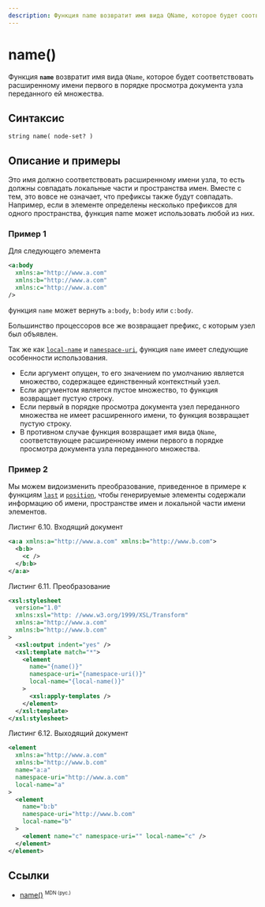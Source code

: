 ```yaml
---
description: Функция name возвратит имя вида QName, которое будет соответствовать расширенному имени первого в порядке просмотра документа узла переданного ей множества
---
```


# name()

Функция **`name`** возвратит имя вида `QName`, которое будет соответствовать расширенному имени первого в порядке просмотра документа узла переданного ей множества.

## Синтаксис

```
string name( node-set? )
```

## Описание и примеры

Это имя должно соответствовать расширенному имени узла, то есть должны совпадать локальные части и пространства имен. Вместе с тем, это вовсе не означает, что префиксы также будут совпадать. Например, если в элементе определены несколько префиксов для одного пространства, функция name может использовать любой из них.

### Пример 1

Для следующего элемента

```xml
<a:body
  xmlns:a="http://www.a.com"
  xmlns:b="http://www.a.com"
  xmlns:c="http://www.a.com"
/>
```

функция `name` может вернуть `a:body`, `b:body` или `c:body`.

Большинство процессоров все же возвращает префикс, с которым узел был объявлен.

Так же как [`local-name`](local-name.md) и [`namespace-uri`](namespace-uri.md), функция `name` имеет следующие особенности использования.

- Если аргумент опущен, то его значением по умолчанию является множество, содержащее единственный контекстный узел.
- Если аргументом является пустое множество, то функция возвращает пустую строку.
- Если первый в порядке просмотра документа узел переданного множества не имеет расширенного имени, то функция возвращает пустую строку.
- В противном случае функция возвращает имя вида `QName`, соответствующее расширенному имени первого в порядке просмотра документа узла переданного множества.

### Пример 2

Мы можем видоизменить преобразование, приведенное в примере к функциям [`last`](last.md) и [`position`](position.md), чтобы генерируемые элементы содержали информацию об имени, пространстве имен и локальной части имени элементов.

Листинг 6.10. Входящий документ

```xml
<a:a xmlns:a="http://www.a.com" xmlns:b="http://www.b.com">
  <b:b>
    <c />
  </b:b>
</a:a>
```

Листинг 6.11. Преобразование

```xml
<xsl:stylesheet
  version="1.0"
  xmlns:xsl="http: //www.w3.org/1999/XSL/Transform"
  xmlns:a="http://www.a.com"
  xmlns:b="http://www.b.com"
>
  <xsl:output indent="yes" />
  <xsl:template match="*">
    <element
      name="{name()}"
      namespace-uri="{namespace-uri()}"
      local-name="{local-name()}"
    >
      <xsl:apply-templates />
    </element>
  </xsl:template>
</xsl:stylesheet>
```

Листинг 6.12. Выходящий документ

```xml
<element
  xmlns:a="http://www.a.com"
  xmlns:b="http://www.b.com"
  name="a:a"
  namespace-uri="http://www.a.com"
  local-name="a"
>
  <element
    name="b:b"
    namespace-uri="http://www.b.com"
    local-name="b"
  >
    <element name="c" namespace-uri="" local-name="c" />
  </element>
</element>
```

## Ссылки

- [name()](https://developer.mozilla.org/en-US/docs/Web/XPath/Functions/name) <sup><small>MDN (рус.)</small></sup>
